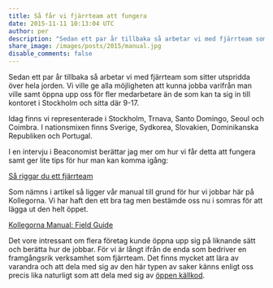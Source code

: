 ```yaml
---
title: Så får vi fjärrteam att fungera
date: 2015-11-11 10:13:04 UTC
author: per
description: "Sedan ett par år tillbaka så arbetar vi med fjärrteam som sitter utspridda över hela jorden. Vi ville ge alla möjligheten att kunna jobba varifrån man ville samt öppna upp oss för fler medarbetare än de som kan ta sig in till kontoret i Stockholm och sitta där 9-17."
share_image: /images/posts/2015/manual.jpg
disable_comments: false
---
```


Sedan ett par år tillbaka så arbetar vi med fjärrteam som sitter utspridda över hela jorden.
Vi ville ge alla möjligheten att kunna jobba varifrån man ville samt öppna upp oss för fler medarbetare än de som kan ta sig in till kontoret i Stockholm och sitta där 9-17.

Idag finns vi representerade i Stockholm, Trnava, Santo Domingo, Seoul och Coimbra. I nationsmixen finns Sverige, Sydkorea, Slovakien, Dominikanska Republiken och Portugal.

I en intervju i Beaconomist berättar jag mer om hur vi får detta att fungera samt ger lite tips för hur man kan komma igång:

[Så riggar du ett fjärrteam](http://beaconomist.net/2015/11/11/16lIsZ-sa-riggar-du-ett-fjaerrteam)

Som nämns i artikel så ligger vår manual till grund för hur vi jobbar här på Kollegorna. Vi har haft den ett bra tag men bestämde oss nu i somras för att lägga ut den helt öppet. 

[Kollegorna Manual: Field Guide](https://rtfm.kollegorna.se/field-guide/)
 
Det vore intressant om flera företag kunde öppna upp sig på liknande sätt och berätta hur de jobbar. För vi är långt ifrån de enda som bedriver en framgångsrik verksamhet som fjärrteam. Det finns mycket att lära av varandra och att dela med sig av den här typen av saker känns enligt oss precis lika naturligt som att dela med sig av [öppen källkod](https://github.com/kollegorna).
